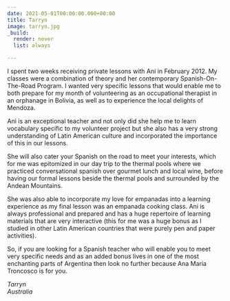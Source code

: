 ```yaml
---
date: 2021-05-01T00:00:00.000+00:00
title: Tarryn
image: tarryn.jpg
_build:
  render: never
  list: always

---
```

I spent two weeks receiving private lessons with Ani in February 2012. My classes were a combination of theory and her contemporary Spanish-On-The-Road Program. I wanted very specific lessons that would enable me to both prepare for my month of volunteering as an occupational therapist in an orphanage in Bolivia, as well as to experience the local delights of Mendoza.

Ani is an exceptional teacher and not only did she help me to learn vocabulary specific to my volunteer project but she  also has a very strong understanding of Latin American culture and incorporated the importance of this in our lessons.

She will also cater your Spanish on the road to meet your interests, which for me was epitomized in our day trip to the thermal pools where we practiced conversational spanish over gourmet lunch and local wine, before having our formal lessons beside the thermal pools and surrounded by the Andean Mountains.

She was also able to incorporate my love for empanadas into a learning experience as my final lesson was an empanada cooking class. Ani is always professional and prepared and has a huge repertoire of learning materials that are very interactive (this for me was a huge bonus as I studied in other Latin American countries that were purely pen and paper activities).

So, if you are looking for a Spanish teacher who will enable you to meet very specific needs and as an added bonus lives in one of the most enchanting parts of Argentina then look no further because Ana Maria Troncosco is for you.

_Tarryn_\
_Australia_
